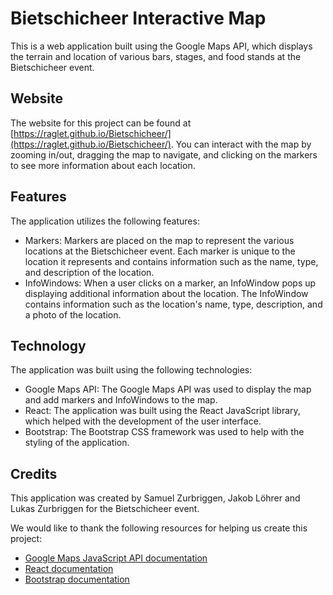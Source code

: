 # Bietschicheer Interactive Map

This is a web application built using the Google Maps API, which displays the terrain and location of various bars, stages, and food stands at the Bietschicheer event.

## Website

The website for this project can be found at [https://raglet.github.io/Bietschicheer/](https://raglet.github.io/Bietschicheer/). You can interact with the map by zooming in/out, dragging the map to navigate, and clicking on the markers to see more information about each location.

## Features

The application utilizes the following features:

- Markers: Markers are placed on the map to represent the various locations at the Bietschicheer event. Each marker is unique to the location it represents and contains information such as the name, type, and description of the location.
- InfoWindows: When a user clicks on a marker, an InfoWindow pops up displaying additional information about the location. The InfoWindow contains information such as the location's name, type, description, and a photo of the location.

## Technology

The application was built using the following technologies:

- Google Maps API: The Google Maps API was used to display the map and add markers and InfoWindows to the map.
- React: The application was built using the React JavaScript library, which helped with the development of the user interface.
- Bootstrap: The Bootstrap CSS framework was used to help with the styling of the application.

## Credits

This application was created by Samuel Zurbriggen, Jakob Löhrer and Lukas Zurbriggen for the Bietschicheer event.

We would like to thank the following resources for helping us create this project:

- [Google Maps JavaScript API documentation](https://developers.google.com/maps/documentation/javascript/overview)
- [React documentation](https://reactjs.org/docs/getting-started.html)
- [Bootstrap documentation](https://getbootstrap.com/docs/5.0/getting-started/introduction/)

